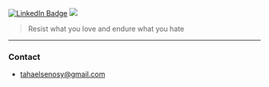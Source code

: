 [![LinkedIn Badge](https://img.shields.io/badge/LinkedIn-Profile-information?logo=LinkedIn&style=flat&logoColor=white&color=0D76A8)](https://www.linkedin.com/in/taha-elsenosy/)
![](https://komarev.com/ghpvc/?username=Elsenosy&color=green)

> Resist what you love and endure what you hate

<hr/>

### Contact
- <tahaelsenosy@gmail.com>

<!-- 
### 📈 GitHub Stats

![Elsenosy's GitHub stats](https://github-readme-stats.vercel.app/api?username=Elsenosy&count_private=true&show_icons=true&theme=radical&hide=contribs,prs&hide_border=true)
[![Top Langs](https://github-readme-stats.vercel.app/api/top-langs/?username=Elsenosy&show_icons=true&theme=radical&layout=compact&hide_border=true)](https://github.com/Elsenosy/github-readme-stats)
-->
